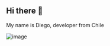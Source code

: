 ## Hi there 👋
My name is Diego, developer from Chile



![image](https://img.shields.io/badge/Laravel-FF2D20?style=for-the-badge&logo=laravel&logoColor=white)
<!--
**El-Diegore/El-Diegore** is a ✨ _special_ ✨ repository because its `README.md` (this file) appears on your GitHub profile.

Here are some ideas to get you started:

- 🔭 I’m currently working on ...
- 🌱 I’m currently learning ...
- 👯 I’m looking to collaborate on ...
- 🤔 I’m looking for help with ...
- 💬 Ask me about ...
- 📫 How to reach me: ...
- 😄 Pronouns: ...
- ⚡ Fun fact: ...
-->
